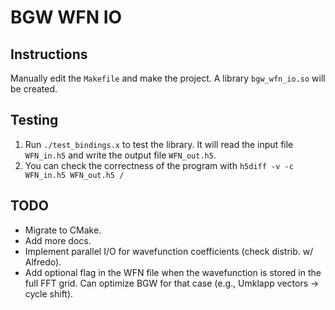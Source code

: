 # BGW WFN IO


## Instructions
Manually edit the `Makefile` and make the project. A library `bgw_wfn_io.so`
will be created.


## Testing
1. Run `./test_bindings.x` to test the library. It will read the input file
   `WFN_in.h5` and write the output file `WFN_out.h5`.
2. You can check the correctness of the program with
   `h5diff -v -c WFN_in.h5 WFN_out.h5 /`

## TODO
* Migrate to CMake.
* Add more docs.
* Implement parallel I/O for wavefunction coefficients (check distrib. w/ Alfredo).
* Add optional flag in the WFN file when the wavefunction is stored in the full
  FFT grid. Can optimize BGW for that case (e.g., Umklapp vectors -> cycle shift).
